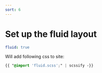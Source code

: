 ```yaml
---
sort: 6
---
```


# Set up the fluid layout

```yml
fluid: true
```

Will add following css to site:
```css
{{ "@import 'fluid.scss';" | scssify -}}
```

